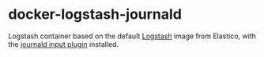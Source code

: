 # docker-logstash-journald

Logstash container based on the default [Logstash](https://github.com/elastic/logstash-docker) image from Elastico, with the [journald input plugin](https://github.com/logstash-plugins/logstash-input-journald) installed.
